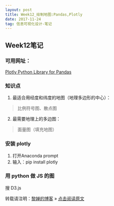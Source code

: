 ```yaml
---
layout: post
title: Week12_绘制地图:Pandas,Plotly
date: 2017-11-24
tag: 信息可视化设计-笔记
--- 
```


## Week12笔记

### 可用网址：
[Plotly Python Library for Pandas](http://plot.ly/pandas/#maps)

### 知识点
1. 最适合用经度和纬度的地图（地理多边形的中心）：
> 比例符号图、散点图
2. 最需要地理上的多边图：
> 面量图（填充地图）

### 安装 plotly
1. 打开Anaconda prompt
2. 输入：pip install plotly

### 用 python 做 JS 的图
搜 D3.js


转载请注明：[黎婵的博客](https://cherrylichan.github.io/) » [点击阅读原文](https://cherrylichan.github.io/2017/11/Week12_绘制地图:Pandas,Plotly/)




